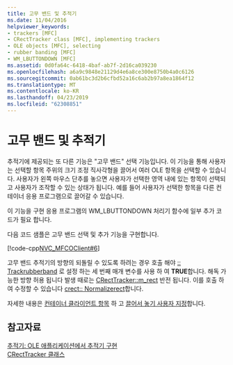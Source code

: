 ```yaml
---
title: 고무 밴드 및 추적기
ms.date: 11/04/2016
helpviewer_keywords:
- trackers [MFC]
- CRectTracker class [MFC], implementing trackers
- OLE objects [MFC], selecting
- rubber banding [MFC]
- WM_LBUTTONDOWN [MFC]
ms.assetid: 0d0fa64c-6418-4baf-ab7f-2d16ca039230
ms.openlocfilehash: a6a9c9848e21129d4e6a8ce300e8750b4a0c6126
ms.sourcegitcommit: 0ab61bc3d2b6cfbd52a16c6ab2b97a8ea1864f12
ms.translationtype: MT
ms.contentlocale: ko-KR
ms.lasthandoff: 04/23/2019
ms.locfileid: "62308851"
---
```

# <a name="rubber-banding-and-trackers"></a>고무 밴드 및 추적기

추적기에 제공되는 또 다른 기능은 "고무 밴드" 선택 기능입니다. 이 기능을 통해 사용자는 선택할 항목 주위의 크기 조정 직사각형을 끌어서 여러 OLE 항목을 선택할 수 있습니다. 사용자가 왼쪽 마우스 단추를 놓으면 사용자가 선택한 영역 내에 있는 항목이 선택되고 사용자가 조작할 수 있는 상태가 됩니다. 예를 들어 사용자가 선택한 항목을 다른 컨테이너 응용 프로그램으로 끌어갈 수 있습니다.

이 기능을 구현 응용 프로그램의 WM_LBUTTONDOWN 처리기 함수에 일부 추가 코드가 필요 합니다.

다음 코드 샘플은 고무 밴드 선택 및 추가 기능을 구현합니다.

[!code-cpp[NVC_MFCOClient#6](../mfc/codesnippet/cpp/rubber-banding-and-trackers_1.cpp)]

고무 밴드 추적기의 방향의 되돌릴 수 있도록 하려는 경우 호출 해야 [:: Trackrubberband](../mfc/reference/crecttracker-class.md#trackrubberband) 로 설정 하는 세 번째 매개 변수를 사용 하 여 **TRUE**합니다. 해독 가능한 방향 허용 됩니다 발생 때로는 [CRectTracker::m_rect](../mfc/reference/crecttracker-class.md#m_rect) 반전 됩니다. 이를 호출 하 여 수정할 수 있습니다 [crect:: Normalizerect](../atl-mfc-shared/reference/crect-class.md#normalizerect)합니다.

자세한 내용은 [컨테이너 클라이언트 항목](../mfc/containers-client-items.md) 하 고 [끌어서 놓기 사용자 지정](../mfc/drag-and-drop-customizing.md)합니다.

## <a name="see-also"></a>참고자료

[추적기: OLE 애플리케이션에서 추적기 구현](../mfc/trackers-implementing-trackers-in-your-ole-application.md)<br/>
[CRectTracker 클래스](../mfc/reference/crecttracker-class.md)
